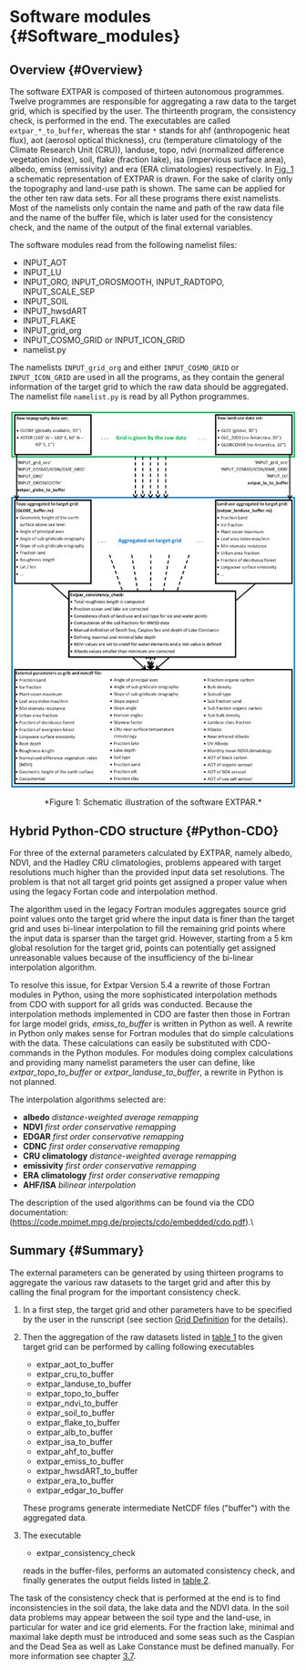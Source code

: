 # Software modules {#Software_modules}

## Overview {#Overview}

The software EXTPAR is composed of thirteen autonomous programmes.
Twelve programmes are responsible for aggregating a raw data to the
target grid, which is specified by the user. The thirteenth program, the
consistency check, is performed in the end. The executables are called
`extpar_*_to_buffer`, whereas the star `*` stands for ahf
(anthropogenic heat flux), aot (aerosol optical thickness), cru
(temperature climatology of the Climate Research Unit (CRU)), landuse,
topo, ndvi (normalized difference vegetation index), soil, flake
(fraction lake), isa (impervious surface area), albedo, emiss
(emissivity) and era (ERA climatologies) respectively.
In [Fig. 1](#fig:EXTPAR_Figure) a schematic representation of EXTPAR is
drawn. For the sake of clarity only the topography and land-use path is
shown. The same can be applied for the other ten raw data sets. For all
these programs there exist namelists. Most of the namelists only contain
the name and path of the raw data file and the name of the buffer file,
which is later used for the consistency check, and the name of the
output of the final external variables.

The software modules read from the following namelist files:

-   INPUT_AOT
-   INPUT_LU
-   INPUT_ORO, INPUT_OROSMOOTH, INPUT_RADTOPO, INPUT_SCALE_SEP
-   INPUT_SOIL
-   INPUT_hwsdART
-   INPUT_FLAKE
-   INPUT_grid_org
-   INPUT_COSMO_GRID or INPUT_ICON_GRID
-   namelist.py

The namelists `INPUT_grid_org` and either `INPUT_COSMO_GRID` or
`INPUT_ICON_GRID` are used in all the programs, as they contain the
general information of the target grid to which the raw data should be
aggregated. The namelist file `namelist.py` is read by all Python
programmes.

<a name="fig:EXTPAR_Figure"></a>

![](EXTPAR_Figure.png) 
<center>*Figure 1: Schematic illustration of the software EXTPAR.*</center>

## Hybrid Python-CDO structure {#Python-CDO}

For three of the external parameters calculated by EXTPAR, namely
albedo, NDVI, and the Hadley CRU climatologies, problems appeared with
target resolutions much higher than the provided input data set
resolutions. The problem is that not all target grid points get assigned
a proper value when using the legacy Fortan code and interpolation
method.

The algorithm used in the legacy Fortran modules aggregates source grid
point values onto the target grid where the input data is finer than the
target grid and uses bi-linear interpolation to fill the remaining grid
points where the input data is sparser than the target grid. However,
starting from a 5 km global resolution for the target grid, points can
potentially get assigned unreasonable values because of the
insufficiency of the bi-linear interpolation algorithm.

To resolve this issue, for Extpar Version 5.4 a rewrite of those Fortran
modules in Python, using the more sophisticated interpolation methods
from CDO with support for all grids was conducted. Because the
interpolation methods implemented in CDO are faster then those in
Fortran for large model grids, *emiss_to_buffer* is written in Python
as well. A rewrite in Python only makes sense for Fortran modules that
do simple calculations with the data. These calculations can easily be
substituted with CDO-commands in the Python modules. For modules doing
complex calculations and providing many namelist parameters the user can
define, like *extpar_topo_to_buffer* or
*extpar_landuse_to_buffer*, a rewrite in Python is not planned.

The interpolation algorithms selected are:

-   **albedo** *distance-weighted average remapping*
-   **NDVI** *first order conservative remapping*
-   **EDGAR** *first order conservative remapping*
-   **CDNC** *first order conservative remapping*
-   **CRU climatology** *distance-weighted average remapping*
-   **emissivity** *first order conservative remapping*
-   **ERA climatology** *first order conservative remapping*
-   **AHF/ISA** *bilinear interpolation*

The description of the used algorithms can be found via the CDO
documentation:\
(https://code.mpimet.mpg.de/projects/cdo/embedded/cdo.pdf).\

## Summary {#Summary}

The external parameters can be generated by using thirteen programs to
aggregate the various raw datasets to the target grid and after this by
calling the final program for the important consistency check.

1.  In a first step, the target grid and other parameters have to be
    specified by the user in the runscript (see section
    [Grid Definition](./user_manual_06_namelist_input.md#namelist_input_for_extpar_grid_def) for the details).

2.  Then the aggregation of the raw datasets listed in [table 1](./user_manual_01_overall_description.md#input_raw_data) to the given target grid can be
    performed by calling following executables

    -   extpar_aot_to_buffer
    -   extpar_cru_to_buffer
    -   extpar_landuse_to_buffer
    -   extpar_topo_to_buffer
    -   extpar_ndvi_to_buffer
    -   extpar_soil_to_buffer
    -   extpar_flake_to_buffer
    -   extpar_alb_to_buffer
    -   extpar_isa_to_buffer
    -   extpar_ahf_to_buffer
    -   extpar_emiss_to_buffer
    -   extpar_hwsdART_to_buffer
    -   extpar_era_to_buffer
    -   extpar_edgar_to_buffer

    These programs generate intermediate NetCDF files ("buffer") with
    the aggregated data.

3.  The executable

    -   extpar_consistency_check

    reads in the buffer-files, performs an automated consistency check,
    and finally generates the output fields listed in
    [table 2](./user_manual_01_overall_description.md#extpar_output).

The task of the consistency check that is performed at the end is to
find inconsistencies in the soil data, the lake data and the NDVI data.
In the soil data problems may appear between the soil type and the
land-use, in particular for water and ice grid elements. For the
fraction lake, minimal and maximal lake depth must be introduced and
some seas such as the Caspian and the Dead Sea as well as Lake Constance
must be defined manually. For more information see chapter
[3.7](./user_manual_03_fortran_modules.md#extpar_consistency_check).